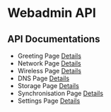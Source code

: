 # Webadmin API

## API Documentations 

*   Greeting Page [Details](greeting_page.md)
*   Network Page [Details](network/)
*   Wireless Page [Details](wireless.md)
*   DNS Page [Details](dns/)
*   Storage Page [Details](storage/)
*   Synchronisation Page [Details](ftp.md)
*   Settings Page [Details](settings/)